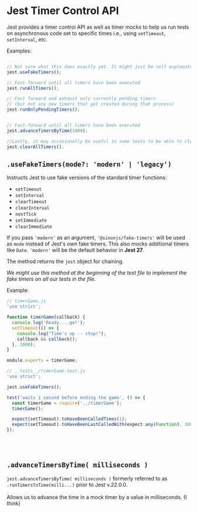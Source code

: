 # Jest Timer Control API

Jest provides a timer control API as well as timer mocks to help us run tests on asynchronous code set to specific times i.e., using ```setTimeout```, ```setInterval```, etc.

Examples:
```javascript

// Not sure what this does exactly yet. It might jsut be self explanatory lol. I guess I haven't confirmed what are the implications of using fakeTimers in tests yet.
jest.useFakeTimers();

// Fast-forward until all timers have been executed
jest.runAllTimers();

// Fast forward and exhaust only currently pending timers
// (but not any new timers that get created during that process)
jest.runOnlyPendingTimers();


// Fast-forward until all timers have been executed
jest.advanceTimersByTime(1000);

//Lastly, it may occasionally be useful in some tests to be able to clear all of the pending timers. For this, we have:
jest.clearAllTimers().
```

## ```.useFakeTimers(mode?: 'modern' | 'legacy')```

Instructs Jest to use fake versions of the standard timer functions: 
- ```setTimeout```
- ```setInterval```
- ```clearTimeout```
- ```clearInterval```
- ```nextTick```
- ```setImmediate```
- ```clearImmediate```

If you pass ```'modern'``` as an argument, ```'@sinonjs/fake-timers'``` will be used as ```mode``` instead of Jest's own fake timers. This also mocks additional timers like ```Date```. ```'modern'``` will be the default behavior in **Jest 27**.

The method returns the ```jest``` object for chaining.

*We might use this method at the beginning of the test file to implement the fake timers on all our tests in the file.*

Example:
```javascript
// timerGame.js
'use strict';

function timerGame(callback) {
  console.log('Ready....go!');
  setTimeout(() => {
    console.log("Time's up -- stop!");
    callback && callback();
  }, 1000);
}

module.exports = timerGame;
```


```javascript
// __tests__/timerGame-test.js
'use strict';

jest.useFakeTimers();

test('waits 1 second before ending the game', () => {
  const timerGame = require('../timerGame');
  timerGame();

  expect(setTimeout).toHaveBeenCalledTimes(1);
  expect(setTimeout).toHaveBeenLastCalledWith(expect.any(Function), 1000);
});
```
<br/><br/>

## ```.advanceTimersByTime( milliseconds )```

```jest.advanceTimersByTime( milliseconds )``` formerly referred to as ```.runTimersToTime(milli...)``` prior to Jest v.22.0.0.
<br/><br/>
Allows us to advance the time in a mock timer by a value in milliseconds. (I think)
